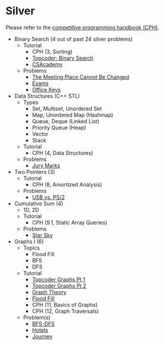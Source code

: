 # Silver

Please refer to the [competitive programming handbook (CPH)](https://cses.fi/book.pdf). 
  * Binary Search (4 out of past 24 silver problems)
    * Tutorial
      * CPH (3, Sorting)
      * [Topcoder: Binary Search](https://www.topcoder.com/community/data-science/data-science-tutorials/binary-search/)
      * [CSAcademy](https://csacademy.com/lesson/binary_search)
    * Problems
      * [The Meeting Place Cannot Be Changed](http://codeforces.com/problemset/problem/780/B)
      * [Exams](http://codeforces.com/problemset/problem/732/D)
      * [Office Keys](http://codeforces.com/contest/831/problem/D)
  * Data Structures (C++ STL)
    * Types
      * Set, Multiset, Unordered Set
      * Map, Unordered Map (Hashmap)
      * Queue, Deque (Linked List)
      * Priority Queue (Heap)
      * Vector
      * Stack
    * Tutorial
      * CPH (4, Data Structures)
    * Problems
      * [Jury Marks](http://codeforces.com/contest/831/problem/C)
  * Two Pointers (3)
    * Tutorial
      * CPH (8, Amortized Analysis)
    * Problems
      * [USB vs. PS/2](http://codeforces.com/problemset/problem/762/B)
  * Cumulative Sum (4)
    * 1D, 2D
    * Tutorial
      * CPH (9.1, Static Array Queries) 
    * Problems
      * [Star Sky](http://codeforces.com/contest/835/problem/C)
  * Graphs I (6)
    * Topics
      * Flood Fill
      * BFS
      * DFS
    * Tutorial
      * [Topcoder Graphs Pt 1](https://www.topcoder.com/community/data-science/data-science-tutorials/introduction-to-graphs-and-their-data-structures-section-1/)
      * [Topcoder Graphs Pt 2](https://www.topcoder.com/community/data-science/data-science-tutorials/introduction-to-graphs-and-their-data-structures-section-2/)
      * [Graph Theory](https://csacademy.com/lessons/)
      * [Flood Fill](https://en.wikipedia.org/wiki/Flood_fill)
      * CPH (11, Basics of Graphs)
      * CPH (12, Graph Traversals)
    * Problem(s)
      * [BFS-DFS](https://csacademy.com/contest/round-41/task/bfs-dfs/)
      * [Hotels](https://szkopul.edu.pl/problemset/problem/gDw3iFkeVm7ZA3j_16-XR7jI/site/?key=statement)
      * [Journey](http://codeforces.com/contest/839/problem/C)
